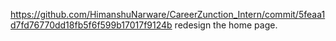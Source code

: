 https://github.com/HimanshuNarware/CareerZunction_Intern/commit/5feaa1d7fd76770dd18fb5f6f599b17017f9124b
redesign  the home page.

